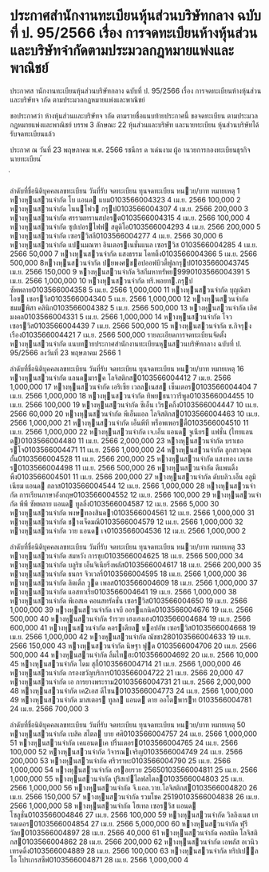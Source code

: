 
# ประกาศสำนักงานทะเบียนหุ้นส่วนบริษัทกลาง ฉบับที่ ป. 95/2566 เรื่อง การจดทะเบียนห้างหุ้นส่วนและบริษัทจำกัดตามประมวลกฎหมายแพ่งและพาณิชย์
      
      

      
      

  
 
 
ประกาศส านักงานทะเบียนหุ้นส่วนบริษัทกลาง 
ฉบับที่  ป.  95/2566 
เรื่อง   การจดทะเบียนห้างหุ้นส่วนและบริษัทจ ากัด 
ตามประมวลกฎหมายแพ่งและพาณิชย์ 
 
 
ขอประกาศว่า  ห้างหุ้นส่วนและบริษัทจ ากัด  ตามรายชื่อแนบท้ายประกาศนี้  ขอจดทะเบียน 
ตามประมวลกฎหมายแพ่งและพาณิชย์  บรรพ  3  ลักษณะ  22  หุ้นส่วนและบริษัท  และนายทะเบียน 
หุ้นส่วนบริษัทได้รับจดทะเบียนแล้ว 
 
ประกาศ  ณ  วันที่  23  พฤษภาคม  พ.ศ.  2566 
รชนีกร  ด าเด่นงาม 
ผู้อ านวยการกองทะเบียนธุรกิจ 
นายทะเบียน 
้
 
่
 

ลําดับที่ชื่อนิติบุคคลเลขทะเบียน
วันที่รับ
 จดทะเบียน
ทุนจดทะเบียน 
หนวย/บาท
หมายเหตุ
1 หางหุนสวนจํากัด โบ แอนด แบม0103566004323 4 เม.ย. 2566   100,000
2 หางหุนสวนจํากัด ไนนโฟว กรุป0103566004307 4 เม.ย. 2566   200,000
3 หางหุนสวนจํากัด ศรรามทรานสปอรต0103566004315 4 เม.ย. 2566   100,000
4 หางหุนสวนจํากัด ซุปเปอรไฟฟ สตูดิโอ0103566004293 4 เม.ย. 2566   200,000
5 หางหุนสวนจํากัด เซอรวิสลี0103566004277 4 เม.ย. 2566    30,000
6 หางหุนสวนจํากัด แปนมณฑา อินเตอรเนชั่นแนล เซอรวิส   0103566004285 4 เม.ย. 2566    50,000
7 หางหุนสวนจํากัด แสงธรรม โคทติ้ง0103566004366 5 เม.ย. 2566   500,000
8หางหุนสวนจํากัด ปยพงศชอปออฟบิวตี้ฟูลกรุป01035660043745 เม.ย. 2566   150,000
9 หางหุนสวนจํากัด ริสกีมหาทรัพย9990103566004391 5 เม.ย. 2566   1,000,000
10 หางหุนสวนจํากัด ทรี.พอยท.กรุป ซัพพลาย0103566004358 5 เม.ย. 2566   1,000,000
11 หางหุนสวนจํากัด บุญณิสา ไอซ เซอรวิส0103566004340 5 เม.ย. 2566   1,000,000
12 หางหุนสวนจํากัด ชมมพิสา คลินิก0103566004382 5 เม.ย. 2566   500,000
13 หางหุนสวนจํากัด เลิศมงคล0103566004331 5 เม.ย. 2566   1,000,000
14 หางหุนสวนจํากัด โจว เซอรวิส0103566004439 7 เม.ย. 2566   500,000
15 หางหุนสวนจํากัด ช.กิจรุงเรือง0103566004421 7 เม.ย. 2566   500,000
รายละเอียดการจดทะเบียนจัดตั้งหางหุนสวนจํากัด
แนบทายประกาศสํานักงานทะเบียนหุนสวนบริษัทกลาง ฉบับที่ ป. 95/2566 ลงวันที่ 23 พฤษภาคม 2566
1

ลําดับที่ชื่อนิติบุคคลเลขทะเบียน
วันที่รับ
 จดทะเบียน
ทุนจดทะเบียน 
หนวย/บาท
หมายเหตุ
16 หางหุนสวนจํากัด แลนดมารค โลจิสติกส0103566004412 7 เม.ย. 2566   1,000,000
17 หางหุนสวนจํากัด เอริเซีย เวลลเนสส เซ็นเตอร0103566004404 7 เม.ย. 2566   1,000,000
18 หางหุนสวนจํากัด ทิพยธนาวารีพูล0103566004455 10 เม.ย. 2566   100,000
19 หางหุนสวนจํากัด ซีเอ็น เวิรคกิ้ง0103566004447 10 เม.ย. 2566   60,000
20 หางหุนสวนจํากัด พีเอ็นแอล โลจิสติกส0103566004463 10 เม.ย. 2566  1,000,000
21 หางหุนสวนจํากัด เอ็นพีที พร็อพเพอรตี้0103566004510 11 เม.ย. 2566  1,000,000
22 หางหุนสวนจํากัด เจ.เอ็น แอนด จูเนียร แฟชั่น (ไทยแลนด)0103566004480 11 เม.ย. 2566  2,000,000
23 หางหุนสวนจํากัด บราเธอรโจ0103566004471 11 เม.ย. 2566  1,000,000
24 หางหุนสวนจํากัด ลูกสาวคุณถั้น0103566004528 11 เม.ย. 2566   200,000
25 หางหุนสวนจํากัด แสงทอง เลเซอร0103566004498 11 เม.ย. 2566   500,000
26 หางหุนสวนจํากัด ดีแพนดิ้ง พิ้ง0103566004501 11 เม.ย. 2566   200,000
27 หางหุนสวนจํากัด ดับบลิว.เอ็น อลูมิเนียม แอนด กลาส0103566004544 12 เม.ย. 2566  1,000,000
28 หางหุนสวนจํากัด การเรียนภาษาอังกฤษ0103566004552 12 เม.ย. 2566   100,000
29 หางหุนสวนจํากัด พีพี ซัพพลาย แอนด ทูลลิ่ง0103566004587 12 เม.ย. 2566    5,000
30 หางหุนสวนจํากัด พงษทองสินคา0103566004561 12 เม.ย. 2566  1,000,000
31 หางหุนสวนจํากัด ชางเจ็ดมณี0103566004579 12 เม.ย. 2566  1,000,000
32 หางหุนสวนจํากัด วาย แอนด เจ0103566004536 12 เม.ย. 2566  1,000,000
2

ลําดับที่ชื่อนิติบุคคลเลขทะเบียน
วันที่รับ
 จดทะเบียน
ทุนจดทะเบียน 
หนวย/บาท
หมายเหตุ
33 หางหุนสวนจํากัด สมหวัง การชุบ0103566004625 18 เม.ย. 2566   500,000
34 หางหุนสวนจํากัด บลูริช เอ็นจิเนียริ่งพลัส0103566004617 18 เม.ย. 2566   200,000
35 หางหุนสวนจํากัด ธนกร จิวเวลรี่0103566004595 18 เม.ย. 2566  1,000,000
36 หางหุนสวนจํากัด ลิตเติ้ล วูด เพลส0103566004609 18 เม.ย. 2566  1,000,000
37 หางหุนสวนจํากัด แอสทาเรีย0103566004641 19 เม.ย. 2566  1,000,000
38 หางหุนสวนจํากัด พีเอสเค คอนสทรัคชั่น เซอรวิส0103566004650 19 เม.ย. 2566  1,000,000
39 หางหุนสวนจํากัด เจบี ออรแกนิค0103566004676 19 เม.ย. 2566   500,000
40 หางหุนสวนจํากัด ร่ํารวย เฮงเฮงเฮง0103566004684 19 เม.ย. 2566   600,000
41 หางหุนสวนจํากัด คอรเดียล ทอปอัพ เซอรวิส0103566004668 19 เม.ย. 2566  1,000,000
42 หางหุนสวนจํากัด ณัชชา280103566004633 19 เม.ย. 2566   150,000
43 หางหุนสวนจํากัด นิษฐา ฟูด 0103566004706 20 เม.ย. 2566   500,000
44 หางหุนสวนจํากัด ลิ้มไทฮะ0103566004692 20 เม.ย. 2566   10,000
45 หางหุนสวนจํากัด โดม สุกี้0103566004714 21 เม.ย. 2566  1,000,000
46 หางหุนสวนจํากัด กรองขวัญบริการ0103566004722 21 เม.ย. 2566   20,000
47 หางหุนสวนจํากัด เอ การยางพระราม20103566004731 21 เม.ย. 2566  2,000,000
48 หางหุนสวนจํากัด เค2เอส ดีไซน0103566004773 24 เม.ย. 2566  1,000,000
49 หางหุนสวนจํากัด มาสเตอร ทูลล แอนด ดาย ออโตพารท   0103566004781 24 เม.ย. 2566   700,000
3

ลําดับที่ชื่อนิติบุคคลเลขทะเบียน
วันที่รับ
 จดทะเบียน
ทุนจดทะเบียน 
หนวย/บาท
หมายเหตุ
50 หางหุนสวนจํากัด เบสิค สไตล บาย ศศิ0103566004757 24 เม.ย. 2566  1,000,000
51 หางหุนสวนจํากัด เคแอนดเค ปริ้นเตอร0103566004765 24 เม.ย. 2566   100,000
52 หางหุนสวนจํากัด วิจารณเจริญ0103566004749 24 เม.ย. 2566   200,000
53 หางหุนสวนจํากัด ศรีวราหะ0103566004790 25 เม.ย. 2566  1,000,000
54 หางหุนสวนจํากัด อรอยรวย 25650103566004811 25 เม.ย. 2566  1,000,000
55 หางหุนสวนจํากัด ปูริสเปไลฟสไตล0103566004803 25 เม.ย. 2566  1,000,000
56 หางหุนสวนจํากัด จี.แอล.วาย.โลจิสติกส0103566004820 26 เม.ย. 2566   150,000
57 หางหุนสวนจํากัด รวมโชค 25190103566004838 26 เม.ย. 2566  1,000,000
58 หางหุนสวนจํากัด โฮเทล เซอรวิส แอนด โซลูชั่น0103566004846 27 เม.ย. 2566   100,000
59 หางหุนสวนจํากัด วิลลิงเนส เทรดเดอร0103566004854 27 เม.ย. 2566  5,000,000
60 หางหุนสวนจํากัด ฬุรีวัลย0103566004897 28 เม.ย. 2566   40,000
61 หางหุนสวนจํากัด คอสมิค โลจิสติกส0103566004862 28 เม.ย. 2566   200,000
62 หางหุนสวนจํากัด เอพลัส อเวนิว เทรดดิ้ง0103566004889 28 เม.ย. 2566   100,000
63 หางหุนสวนจํากัด ทริปเปล โอ โปรเกรสซีฟ0103566004871 28 เม.ย. 2566  1,000,000
4